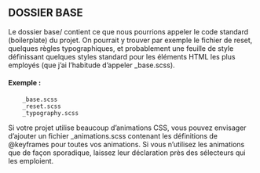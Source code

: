 ##  DOSSIER BASE
Le dossier base/ contient ce que nous pourrions appeler le code standard (boilerplate) du projet. On pourrait y trouver par exemple le fichier de reset, quelques règles typographiques, et probablement une feuille de style définissant quelques styles standard pour les éléments HTML les plus employés (que j’ai l’habitude d’appeler _base.scss).

#### Exemple :

        _base.scss
        _reset.scss
        _typography.scss

Si votre projet utilise beaucoup d’animations CSS, vous pouvez envisager d’ajouter un fichier _animations.scss contenant les définitions de @keyframes pour toutes vos animations.
 Si vous n’utilisez les animations que de façon sporadique, laissez leur déclaration près des sélecteurs qui les emploient.

